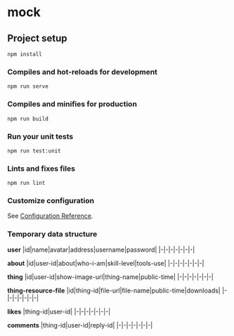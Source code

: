 # mock

## Project setup
```
npm install
```

### Compiles and hot-reloads for development
```
npm run serve
```

### Compiles and minifies for production
```
npm run build
```

### Run your unit tests
```
npm run test:unit
```

### Lints and fixes files
```
npm run lint
```

### Customize configuration
See [Configuration Reference](https://cli.vuejs.org/config/).

### Temporary data structure

**user**
|id|name|avatar|address|username|password|
|-|-|-|-|-|-|-|

**about**
|id|user-id|about|who-i-am|skill-level|tools-use|
|-|-|-|-|-|-|-|

**thing**
|id|user-id|show-image-url|thing-name|public-time|
|-|-|-|-|-|-|-|

**thing-resource-file**
|id|thing-id|file-url|file-name|public-time|downloads|
|-|-|-|-|-|-|-|

**likes**
|thing-id|user-id|
|-|-|-|-|-|-|-|

**comments**
|thing-id|user-id|reply-id|
|-|-|-|-|-|-|-|